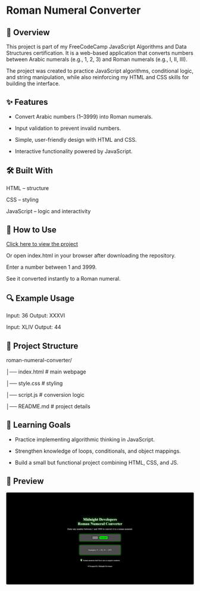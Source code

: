
# Roman Numeral Converter

## 📖 Overview

This project is part of my FreeCodeCamp JavaScript Algorithms and Data Structures certification.
It is a web-based application that converts numbers between Arabic numerals (e.g., 1, 2, 3) and Roman numerals (e.g., I, II, III).

The project was created to practice JavaScript algorithms, conditional logic, and string manipulation, while also reinforcing my HTML and CSS skills for building the interface.


## ✨ Features

- Convert Arabic numbers (1–3999) into Roman numerals.

- Input validation to prevent invalid numbers.

- Simple, user-friendly design with HTML and CSS.

- Interactive functionality powered by JavaScript.


## 🛠️ Built With

HTML – structure

CSS – styling

JavaScript – logic and interactivity


## 🚀 How to Use

<a href="https://midnight-developer-ts.github.io/roman-numeral-converter/">Click here to view the project</a>

Or open index.html in your browser after downloading the repository.

Enter a number between 1 and 3999.

See it converted instantly to a Roman numeral.


## 🔍 Example Usage

Input: 36
Output: XXXVI

Input: XLIV
Output: 44


## 📂 Project Structure
roman-numeral-converter/

│── index.html   # main webpage

│── style.css    # styling

│── script.js    # conversion logic

│── README.md    # project details


## 📌 Learning Goals

- Practice implementing algorithmic thinking in JavaScript.

- Strengthen knowledge of loops, conditionals, and object mappings.

- Build a small but functional project combining HTML, CSS, and JS.

## 📸 Preview
![Roman Numeral Converter Screenshot](./images/website-preview.jpeg)
